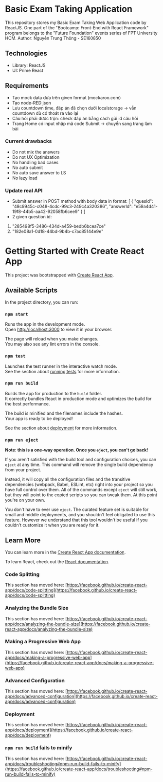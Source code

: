 # Basic Exam Taking Application
This repository stores my Basic Exam Taking Web Application code by ReactJS. One part of the "Bootcamp: Front-End with React Framework" program belongs to the "Future Foundation" events series of FPT University HCM.
Author: Nguyễn Trung Thông - SE160850

## Technologies
- Library: ReactJS
- UI: Prime React

## Requirements
- Tạo mock data dựa trên given format (mockaroo.com)
- Tạo node-RED json
- Lưu countdown time, đáp án đã chọn dưới localstorage → vẫn countdown dù có thoát ra vào lại
- Câu hỏi phải được trộn: check đáp án bằng cách gửi id câu hỏi
- Trang Home có input nhập mã code Submit → chuyển sang trang làm bài

### Current drawbacks
- Do not mix the answers
- Do not UX Optimization
- No handling bad cases
- No auto submit
- No auto save answer to LS
- No lazy load


### Update real API
- Submit answer in POST method with body data in format: [
{
"quesId": "48c9945c-c048-4cdc-99c3-249c4a320386",
"answerId": "e59a4d41-19f8-44b5-aa42-92058fb6cee9"
}
]
- 2 given question id:
1. "285498f5-3486-434d-a459-bedb6bcea7ce"
2. "182e08a1-0d18-44bd-9b4b-c7ac85144e9e"
# Getting Started with Create React App

This project was bootstrapped with [Create React App](https://github.com/facebook/create-react-app).

## Available Scripts

In the project directory, you can run:

### `npm start`

Runs the app in the development mode.\
Open [http://localhost:3000](http://localhost:3000) to view it in your browser.

The page will reload when you make changes.\
You may also see any lint errors in the console.

### `npm test`

Launches the test runner in the interactive watch mode.\
See the section about [running tests](https://facebook.github.io/create-react-app/docs/running-tests) for more information.

### `npm run build`

Builds the app for production to the `build` folder.\
It correctly bundles React in production mode and optimizes the build for the best performance.

The build is minified and the filenames include the hashes.\
Your app is ready to be deployed!

See the section about [deployment](https://facebook.github.io/create-react-app/docs/deployment) for more information.

### `npm run eject`

**Note: this is a one-way operation. Once you `eject`, you can't go back!**

If you aren't satisfied with the build tool and configuration choices, you can `eject` at any time. This command will remove the single build dependency from your project.

Instead, it will copy all the configuration files and the transitive dependencies (webpack, Babel, ESLint, etc) right into your project so you have full control over them. All of the commands except `eject` will still work, but they will point to the copied scripts so you can tweak them. At this point you're on your own.

You don't have to ever use `eject`. The curated feature set is suitable for small and middle deployments, and you shouldn't feel obligated to use this feature. However we understand that this tool wouldn't be useful if you couldn't customize it when you are ready for it.

## Learn More

You can learn more in the [Create React App documentation](https://facebook.github.io/create-react-app/docs/getting-started).

To learn React, check out the [React documentation](https://reactjs.org/).

### Code Splitting

This section has moved here: [https://facebook.github.io/create-react-app/docs/code-splitting](https://facebook.github.io/create-react-app/docs/code-splitting)

### Analyzing the Bundle Size

This section has moved here: [https://facebook.github.io/create-react-app/docs/analyzing-the-bundle-size](https://facebook.github.io/create-react-app/docs/analyzing-the-bundle-size)

### Making a Progressive Web App

This section has moved here: [https://facebook.github.io/create-react-app/docs/making-a-progressive-web-app](https://facebook.github.io/create-react-app/docs/making-a-progressive-web-app)

### Advanced Configuration

This section has moved here: [https://facebook.github.io/create-react-app/docs/advanced-configuration](https://facebook.github.io/create-react-app/docs/advanced-configuration)

### Deployment

This section has moved here: [https://facebook.github.io/create-react-app/docs/deployment](https://facebook.github.io/create-react-app/docs/deployment)

### `npm run build` fails to minify

This section has moved here: [https://facebook.github.io/create-react-app/docs/troubleshooting#npm-run-build-fails-to-minify](https://facebook.github.io/create-react-app/docs/troubleshooting#npm-run-build-fails-to-minify)
